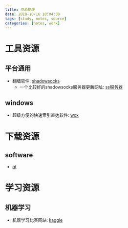 ```yaml
---
title: 资源整理
date: 2018-10-16 10:04:30
tags: [study, notes, source]
categories: [notes, work]
---
```


# 工具资源

## 平台通用

- 翻墙软件: [shadowsocks][3]
    - 一个比较好的shadowsocks服务器更新网址: [ss服务器][4]

## windows

- 超级方便的快速索引直达软件: [wox][1]

# 下载资源

## software

- [qt][5]

# 学习资源

## 机器学习

- 机器学习比赛网站: [kaggle][2]

[1]: https://github.com/Wox-launcher/Wox
[2]: https://www.kaggle.com/
[3]: https://github.com/search?q=shadowsocks
[4]: https://github.com/Alvin9999/new-pac/wiki/ss%E5%85%8D%E8%B4%B9%E8%B4%A6%E5%8F%B7
[5]: http://download.qt.io/archive/qt/